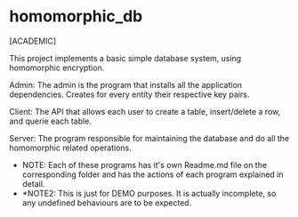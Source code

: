 # homomorphic_db
[ACADEMIC]

This project implements a basic simple database system, using homomorphic encryption.

Admin: The admin is the program that installs all the application dependencies. Creates for every entity their respective key pairs.

Client: The API that allows each user to create a table, insert/delete a row, and querie each table.

Server: The program responsible for maintaining the database and do all the homomorphic related operations.

* NOTE: Each of these programs has it's own Readme.md file on the corresponding folder and has the actions of each program explained in detail.
* *NOTE2: This is just for DEMO purposes. It is actually incomplete, so any undefined behaviours are to be expected.

